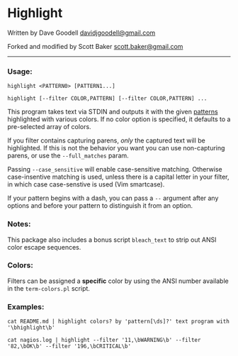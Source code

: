 # Highlight

Written by Dave Goodell <davidjgoodell@gmail.com>

Forked and modified by Scott Baker <scott.baker@gmail.com>

---

### Usage:

```
highlight <PATTERN0> [PATTERN1...]

highlight [--filter COLOR,PATTERN] [--filter COLOR,PATTERN] ...
```

This program takes text via STDIN and outputs it with the given
[patterns](https://perldoc.perl.org/perlre.html) highlighted with various colors.
If no color option is specified, it defaults to a pre-selected array of colors.

If you filter contains capturing parens, *only* the captured text will be
highlighted. If this is not the behavior you want you can use non-capturing
parens, or use the `--full_matches` param.

Passing `--case_sensitive` will enable case-sensitive matching. Otherwise
case-insentive matching is used, unless there is a capital letter in your filter,
in which case case-senstive is used (Vim smartcase).

If your pattern begins with a dash, you can pass a `--` argument
after any options and before your pattern to distinguish it from an
option.

### Notes:
This package also includes a bonus script `bleach_text` to strip out
ANSI color escape sequences.

### Colors:

Filters can be assigned a **specific** color by using the ANSI number available in the `term-colors.pl` script.

### Examples:
```
cat README.md | highlight colors? by 'pattern[\ds]?' text program with '\bhighlight\b'

cat nagios.log | highlight --filter '11,\bWARNING\b' --filter '82,\bOK\b' --filter '196,\bCRITICAL\b'
```
